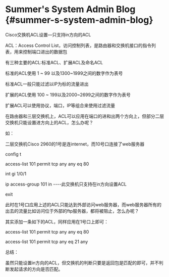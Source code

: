 # Summer&#039;s System Admin Blog {#summer-s-system-admin-blog}

Cisco交换机ACL设置—只支持in方向的ACL

ACL：Access Control List，访问控制列表，是路由器和交换机接口的指令列表，用来控制端口进出的数据包

有三种主要的ACL:标准ACL、扩展ACL及命名ACL

标准的ACL使用 1 ~ 99 以及1300~1999之间的数字作为表号

标准ACL一般只能过滤以IP为标的流量进出

扩展的ACL使用 100 ~ 199以及2000~2699之间的数字作为表号

扩展ACL可以使用协议，端口，IP等组合来使用过滤流量

在路由器和三层交换机上，ACL可以应用在端口的进和出两个方向上，但部分二层交换机只能设置进方向上的ACL，怎么办呢？

如：

二层交换机Cisco 2960的1号是连internet，而10号口连接了web服务器

config t

access-list 101 permit tcp any any eq 80

int gi 1/0/1

ip access-group 101 in ----此交换机只支持在in方向设置ACL

exit

此时在1号口应用上述的ACL只能达到外部访问web服务器，而web服务器所有的出去的流量比如访问位于外部的ftp服务器，都将被阻止，怎么办呢？

其实添加一条如下的ACL，同样应用在1号口上即可：

access-list 101 permit tcp any any eq 80

access-list 101 permit tcp any eq 21 any

总结：

虽然只能设置in方向的ACL，但交换机的判断只要是返回包是匹配的即可，并不判断发起请求的方向是否匹配。